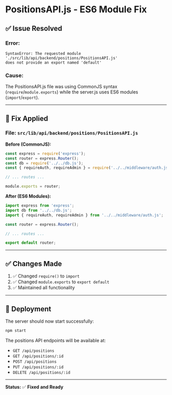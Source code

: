 # PositionsAPI.js - ES6 Module Fix

## ✅ Issue Resolved

### **Error:**
```
SyntaxError: The requested module './src/lib/api/backend/positions/PositionsAPI.js' 
does not provide an export named 'default'
```

### **Cause:**
The PositionsAPI.js file was using CommonJS syntax (`require`/`module.exports`) while the server.js uses ES6 modules (`import`/`export`).

---

## 🔧 Fix Applied

### **File:** `src/lib/api/backend/positions/PositionsAPI.js`

**Before (CommonJS):**
```javascript
const express = require('express');
const router = express.Router();
const db = require('../../db.js');
const { requireAuth, requireAdmin } = require('../../middleware/auth.js');

// ... routes ...

module.exports = router;
```

**After (ES6 Modules):**
```javascript
import express from 'express';
import db from '../../db.js';
import { requireAuth, requireAdmin } from '../../middleware/auth.js';

const router = express.Router();

// ... routes ...

export default router;
```

---

## ✅ Changes Made

1. ✅ Changed `require()` to `import`
2. ✅ Changed `module.exports` to `export default`
3. ✅ Maintained all functionality

---

## 🚀 Deployment

The server should now start successfully:

```bash
npm start
```

The positions API endpoints will be available at:
- `GET /api/positions`
- `GET /api/positions/:id`
- `POST /api/positions`
- `PUT /api/positions/:id`
- `DELETE /api/positions/:id`

---

**Status:** ✅ **Fixed and Ready**
